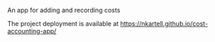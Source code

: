 An app for adding and recording costs

The project deployment is available at https://nkartell.github.io/cost-accounting-app/
